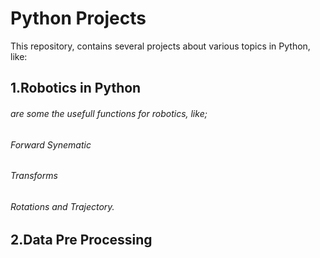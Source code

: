 # Python Projects
This repository, contains several projects about various topics in Python, like:

## 1.Robotics in Python
######  are some the usefull functions for robotics, like;
###### Forward Synematic
###### Transforms
###### Rotations and Trajectory.

## 2.Data Pre Processing

